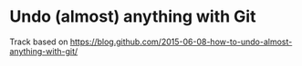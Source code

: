 # Undo (almost) anything with Git

Track based on https://blog.github.com/2015-06-08-how-to-undo-almost-anything-with-git/
